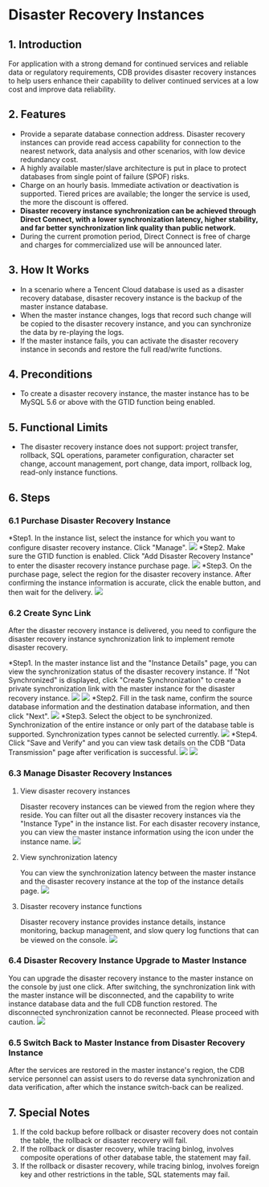 # Disaster Recovery Instances

## 1. Introduction
For application with a strong demand for continued services and reliable data or regulatory requirements, CDB provides disaster recovery instances to help users enhance their capability to deliver continued services at a low cost and improve data reliability.


## 2. Features
* Provide a separate database connection address. Disaster recovery instances can provide read access capability for connection to the nearest network, data analysis and other scenarios, with low device redundancy cost.
* A highly available master/slave architecture is put in place to protect databases from single point of failure (SPOF) risks.
* Charge on an hourly basis. Immediate activation or deactivation is supported. Tiered prices are available; the longer the service is used, the more the discount is offered.
* **Disaster recovery instance synchronization can be achieved through Direct Connect, with a lower synchronization latency, higher stability, and far better synchronization link quality than public network.**
* During the current promotion period, Direct Connect is free of charge and charges for commercialized use will be announced later.



## 3. How It Works
* In a scenario where a Tencent Cloud database is used as a disaster recovery database, disaster recovery instance is the backup of the master instance database.	
* When the master instance changes, logs that record such change will be copied to the disaster recovery instance, and you can synchronize the data by re-playing the logs.
* If the master instance fails, you can activate the disaster recovery instance in seconds and restore the full read/write functions.

## 4. Preconditions
* To create a disaster recovery instance, the master instance has to be MySQL 5.6 or above with the GTID function being enabled.

## 5. Functional Limits
* The disaster recovery instance does not support: project transfer, rollback, SQL operations, parameter configuration, character set change, account management, port change, data import, rollback log, read-only instance functions.

## 6. Steps
### 6.1 Purchase Disaster Recovery Instance
*Step1. In the instance list, select the instance for which you want to configure disaster recovery instance. Click "Manage".
![](//mc.qcloudimg.com/static/img/57f7cf928cf07582c75faa6d672f9dd7/image.png)
*Step2. Make sure the GTID function is enabled. Click "Add Disaster Recovery Instance" to enter the disaster recovery instance purchase page.
![](//mc.qcloudimg.com/static/img/293ce146910ff324114bde452dea486b/image.png)
*Step3. On the purchase page, select the region for the disaster recovery instance. After confirming the instance information is accurate, click the enable button, and then wait for the delivery.
![](//mc.qcloudimg.com/static/img/b55e7b40b4533d52f63980839f997676/image.png)

### 6.2 Create Sync Link
After the disaster recovery instance is delivered, you need to configure the disaster recovery instance synchronization link to implement remote disaster recovery.

*Step1. In the master instance list and the "Instance Details" page, you can view the synchronization status of the disaster recovery instance. If "Not Synchronized" is displayed, click "Create Synchronization" to create a private synchronization link with the master instance for the disaster recovery instance.
![](//mc.qcloudimg.com/static/img/9cf09f7b9f6339b5fafc529fd8953b6d/image.png)
![](//mc.qcloudimg.com/static/img/9ec458d4ce19bee48939df4585058215/image.png)
*Step2. Fill in the task name, confirm the source database information and the destination database information, and then click "Next".
![](//mc.qcloudimg.com/static/img/65081661234a42fb80cad12a24e15471/image.png)
*Step3. Select the object to be synchronized. Synchronization of the entire instance or only part of the database table is supported. Synchronization types cannot be selected currently.
![](//mc.qcloudimg.com/static/img/76c331f779b11094f13b1d2a03d929c7/image.png)
*Step4. Click "Save and Verify" and you can view task details on the CDB "Data Transmission" page after verification is successful.
![](//mc.qcloudimg.com/static/img/2cc2ee83a7cd428684479fbefb3cb79c/image.png)
![](//mc.qcloudimg.com/static/img/fff3ba47eedc8f85c0a61717aaf80756/image.png)


### 6.3 Manage Disaster Recovery Instances
1. View disaster recovery instances

	Disaster recovery instances can be viewed from the region where they reside. You can filter out all the disaster recovery instances via the "Instance Type" in the instance list. For each disaster recovery instance, you can view the master instance information using the icon under the instance name.
![](//mc.qcloudimg.com/static/img/5a6b1fde4c29a231fc88cdf0eeb127d7/image.png)

2. View synchronization latency

	You can view the synchronization latency between the master instance and the disaster recovery instance at the top of the instance details page.
![](//mc.qcloudimg.com/static/img/d3be4dee430091154466a5164910da64/image.png)

3. Disaster recovery instance functions

	Disaster recovery instance provides instance details, instance monitoring, backup management, and slow query log functions that can be viewed on the console.
![](//mc.qcloudimg.com/static/img/78b5dd4673d6b1edb4409bd906c2a01a/image.png)

### 6.4 Disaster Recovery Instance Upgrade to Master Instance
You can upgrade the disaster recovery instance to the master instance on the console by just one click. After switching, the synchronization link with the master instance will be disconnected, and the capability to write instance database data and the full CDB function restored.
The disconnected synchronization cannot be reconnected. Please proceed with caution.
![](//mc.qcloudimg.com/static/img/1f2345005497a7d1aedc2f2c725d3c3e/image.png)

### 6.5 Switch Back to Master Instance from Disaster Recovery Instance
After the services are restored in the master instance's region, the CDB service personnel can assist users to do reverse data synchronization and data verification, after which the instance switch-back can be realized.

## 7. Special Notes
1. If the cold backup before rollback or disaster recovery does not contain the table, the rollback or disaster recovery will fail.
2. If the rollback or disaster recovery, while tracing binlog, involves composite operations of other database table, the statement may fail.
3. If the rollback or disaster recovery, while tracing binlog, involves foreign key and other restrictions in the table, SQL statements may fail.
